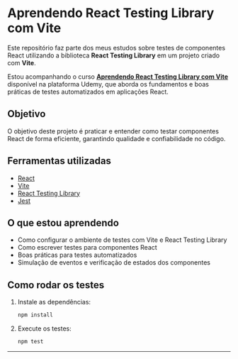# Aprendendo React Testing Library com Vite

Este repositório faz parte dos meus estudos sobre testes de componentes React utilizando a biblioteca **React Testing Library** em um projeto criado com **Vite**.

Estou acompanhando o curso [**Aprendendo React Testing Library com Vite**](https://www.udemy.com/course/react-testing-library/?couponCode=KEEPLEARNINGBR) disponível na plataforma Udemy, que aborda os fundamentos e boas práticas de testes automatizados em aplicações React.

## Objetivo

O objetivo deste projeto é praticar e entender como testar componentes React de forma eficiente, garantindo qualidade e confiabilidade no código.

## Ferramentas utilizadas

- [React](https://react.dev/)
- [Vite](https://vitejs.dev/)
- [React Testing Library](https://testing-library.com/docs/react-testing-library/intro/)
- [Jest](https://jestjs.io/)

## O que estou aprendendo

- Como configurar o ambiente de testes com Vite e React Testing Library
- Como escrever testes para componentes React
- Boas práticas para testes automatizados
- Simulação de eventos e verificação de estados dos componentes

## Como rodar os testes

1. Instale as dependências:
   ```sh
   npm install
   ```

2. Execute os testes:
   ```sh
   npm test
   ```

---

